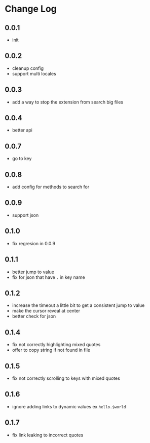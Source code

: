 # Change Log

## 0.0.1

- init

## 0.0.2

- cleanup config
- support multi locales

## 0.0.3

- add a way to stop the extension from search big files

## 0.0.4

- better api

## 0.0.7

- go to key

## 0.0.8

- add config for methods to search for

## 0.0.9

- support json

## 0.1.0

- fix regresion in 0.0.9

## 0.1.1

- better jump to value
- fix for json that have `.` in key name

## 0.1.2

- increase the timeout a little bit to get a consistent jump to value
- make the cursor reveal at center
- better check for json

## 0.1.4

- fix not correctly highlighting mixed quotes
- offer to copy string if not found in file

## 0.1.5

- fix not correctly scrolling to keys with mixed quotes

## 0.1.6

- ignore adding links to dynamic values ex.`hello.$world`

## 0.1.7

- fix link leaking to incorrect quotes
